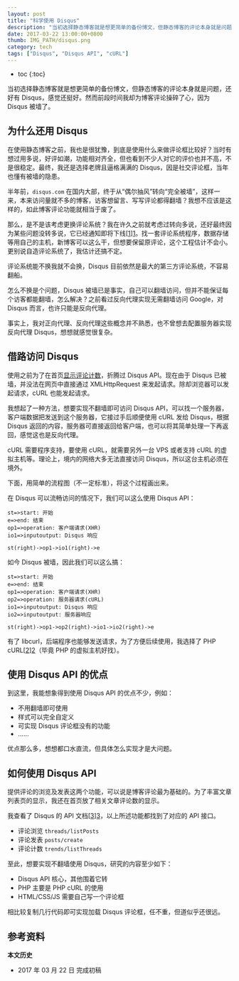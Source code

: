```yaml
---
layout: post
title: "科学使用 Disqus"
description: "当初选择静态博客就是想更简单的备份博文，但静态博客的评论本身就是问题，还好有 Disqus，感觉还挺好。然而前段时间我却为博客评论操碎了心，因为 Disqus 被墙了。"
date: 2017-03-22 13:00:00+0800
thumb: IMG_PATH/disqus.png
category: tech
tags: ["Disqus", "Disqus API", "cURL"]
---
```


* toc
{:toc}

当初选择静态博客就是想更简单的备份博文，但静态博客的评论本身就是问题，还好有 Disqus，感觉还挺好。然而前段时间我却为博客评论操碎了心，因为 Disqus 被墙了。

## 为什么还用 Disqus

在使用静态博客之前，我也是很犹豫，到底是使用什么来做评论框比较好？当时有想过用多说，好评如潮，功能相对齐全，但也看到不少人对它的评价也并不高，不是很稳定。最终，我还是选择老牌且逼格满满的 Disqus，因是社交评论框，当年也懂有被墙的隐患。

半年前，`disqus.com` 在国内大部，终于从“偶尔抽风”转向“完全被墙”，这样一来，本来访问量就不多的博客，访客想留言、写写评论都得翻墙？我想不应该是这样的，如此博客评论功能就相当于废了。

那么，是不是该考虑更换评论系统？我在许久之前就考虑过转向多说，还好最终因为某些问题没转多说，它已经通知即将下线[[1]][1]。找一套评论系统程序，数据存储等用自己的主机，新博客可以这么干，但想要保留原评论，这个工程估计不会小。更别说自造评论系统了，我估计还搞不定。

评论系统能不换我就不会换，Disqus 目前依然是最大的第三方评论系统，不容易翻船。

怎么不换是个问题，Disqus 被墙已是事实，自己可以翻墙访问，但并不能保证每个访客都能翻墙，怎么解决？之前看过反向代理实现无需翻墙访问 Google，对 Disqus 而言，也许只能是反向代理。

事实上，我对正向代理、反向代理这些概念并不熟悉，也不曾想去配置服务器实现反向代理 Disqus，想想就感觉很复杂。

## 借路访问 Disqus

使用之前为了在首页[显示评论计数](/disqus-comment-count.html)，折腾过 Disqus API。现在由于 Disqus 已被墙，并没法在网页中直接通过 XMLHttpRequest 来发起请求。除却浏览器可以发起请求，cURL 也能发起请求。

我想起了一种方法，想要实现不翻墙即可访问 Disqus API，可以找一个服务器，客户端数据把发送到这个服务器，它接过手后顺便使用 cURL 发给 Disqus，根据 Disqus 返回的内容，服务器可直接返回给客户端，也可以将其简单处理一下再返回，感觉这也是反向代理。

cURL 需要程序支持，要使用 cURL，就需要另外一台 VPS 或者支持 cURL 的虚拟主机等。理论上，境内的网络大多无法直接访问 Disqus，所以这台主机必须在境外。

下面，用简单的流程图（不一定标准），将这个过程画出来。

在 Disqus 可以流畅访问的情况下，我们可以这么使用 Disqus API：

```flow
st=>start: 开始
e=>end: 结束
op1=>operation: 客户端请求(XHR)
io1=>inputoutput: Disqus 响应

st(right)->op1->io1(right)->e
```
如今 Disqus 被墙，因此我们可以这么搞：

```flow
st=>start: 开始
e=>end: 结束
op1=>operation: 客户端请求(XHR)
op2=>operation: 服务器请求(cURL)
io1=>inputoutput: Disqus 响应
io2=>inputoutput: 服务器响应

st(right)->op1->op2(right)->io1->io2(right)->e
```

有了 libcurl，后端程序也能够发送请求，为了方便后续使用，我选择了 PHP cURL[[2]][2]（毕竟 PHP 的虚拟主机好找）。

## 使用 Disqus API 的优点

到这里，我能想象得到使用 Disqus API 的优点不少，例如：

* 不用翻墙即可使用
* 样式可以完全自定义
* 可实现 Disqus 评论框没有的功能
* ……

优点那么多，想想都口水直流，但具体怎么实现才是大问题。

## 如何使用 Disqus API

提供评论的浏览及发表这两个功能，可以说是博客评论最为基础的。为了丰富文章列表页的显示，我还在首页放了相关文章评论数的显示。

我查看了 Disqus 的 API 文档[[3]][3]，以上所述功能都找到了对应的 API 接口。

* 评论浏览 `threads/listPosts`
* 评论发表 `posts/create`
* 评论计数 `trends/listThreads`

至此，想要实现不翻墙使用 Disqus，研究的内容至少如下：

* Disqus API 核心，其他围着它转
* PHP 主要是 PHP cURL 的使用
* HTML/CSS/JS 需要自己写一个评论框

相比较复制几行代码即可实现加载 Disqus 评论框，任不重，但道似乎还很远。

## 参考资料

[1]: http://dev.duoshuo.com/threads/58d10f50e9a8cb4433fd5c5d "重要通知: 多说即将关闭"
[2]: http://php.net/manual/zh/book.curl.php "PHP: cURL - Manual"
[3]: https://disqus.com/api/docs/ "API Documentation - Disqus"

**本文历史**

* 2017 年 03 月 22 日 完成初稿
